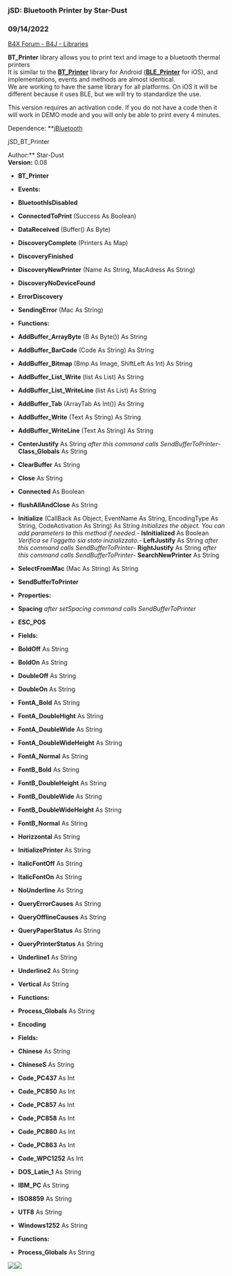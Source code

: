 ### jSD: Bluetooth Printer by Star-Dust
### 09/14/2022
[B4X Forum - B4J - Libraries](https://www.b4x.com/android/forum/threads/103258/)

**BT\_Printer** library allows you to print text and image to a bluetooth thermal printers  
It is similar to the **[BT\_Printer](https://www.b4x.com/android/forum/threads/sd-bluetooth-printer.85750/#content)** library for Android (**[BLE\_Printer](https://www.b4x.com/android/forum/threads/isd-ble-printer.103574/)** for iOS), and implementations, events and methods are almost identical.  
We are working to have the same library for all platforms. On iOS it will be different because it uses BLE, but we will try to standardize the use.  
  
This version requires an activation code. If you do not have a code then it will work in DEMO mode and you will only be able to print every 4 minutes.  
  
Dependence: **[jBluetooth](https://www.b4x.com/android/forum/threads/jbluetooth-library.60184/)  
  
jSD\_BT\_Printer  
  
Author:** Star-Dust  
**Version:** 0.08  

- **BT\_Printer**

- **Events:**

- **BluetoothIsDisabled**
- **ConnectedToPrint** (Success As Boolean)
- **DataReceived** (Buffer() As Byte)
- **DiscoveryComplete** (Printers As Map)
- **DiscoveryFinished**
- **DiscoveryNewPrinter** (Name As String, MacAdress As String)
- **DiscoveryNoDeviceFound**
- **ErrorDiscovery**
- **SendingError** (Mac As String)

- **Functions:**

- **AddBuffer\_ArrayByte** (B As Byte()) As String
- **AddBuffer\_BarCode** (Code As String) As String
- **AddBuffer\_Bitmap** (Bmp As Image, ShiftLeft As Int) As String
- **AddBuffer\_List\_Write** (list As List) As String
- **AddBuffer\_List\_WriteLine** (list As List) As String
- **AddBuffer\_Tab** (ArrayTab As Int()) As String
- **AddBuffer\_Write** (Text As String) As String
- **AddBuffer\_WriteLine** (Text As String) As String
- **CenterJustify** As String
 *after this command calls SendBufferToPrinter*- **Class\_Globals** As String
- **ClearBuffer** As String
- **Close** As String
- **Connected** As Boolean
- **flushAllAndClose** As String
- **Initialize** (CallBack As Object, EventName As String, EncodingType As String, CodeActivation As String) As String
*Initializes the object. You can add parameters to this method if needed.*- **IsInitialized** As Boolean
*Verifica se l'oggetto sia stato inizializzato.*- **LeftJustify** As String
 *after this command calls SendBufferToPrinter*- **RightJustify** As String
 *after this command calls SendBufferToPrinter*- **SearchNewPrinter** As String
- **SelectFromMac** (Mac As String) As String
- **SendBufferToPrinter**

- **Properties:**

- **Spacing**
 *after setSpacing command calls SendBufferToPrinter*
- **ESC\_POS**

- **Fields:**

- **BoldOff** As String
- **BoldOn** As String
- **DoubleOff** As String
- **DoubleOn** As String
- **FontA\_Bold** As String
- **FontA\_DoubleHight** As String
- **FontA\_DoubleWide** As String
- **FontA\_DoubleWideHeight** As String
- **FontA\_Normal** As String
- **FontB\_Bold** As String
- **FontB\_DoubleHeight** As String
- **FontB\_DoubleWide** As String
- **FontB\_DoubleWideHeight** As String
- **FontB\_Normal** As String
- **Horizzontal** As String
- **InitializePrinter** As String
- **ItalicFontOff** As String
- **ItalicFontOn** As String
- **NoUnderline** As String
- **QueryErrorCauses** As String
- **QueryOfflineCauses** As String
- **QueryPaperStatus** As String
- **QueryPrinterStatus** As String
- **Underline1** As String
- **Underline2** As String
- **Vertical** As String

- **Functions:**

- **Process\_Globals** As String

- **Encoding**

- **Fields:**

- **Chinese** As String
- **ChineseS** As String
- **Code\_PC437** As Int
- **Code\_PC850** As Int
- **Code\_PC857** As Int
- **Code\_PC858** As Int
- **Code\_PC860** As Int
- **Code\_PC863** As Int
- **Code\_WPC1252** As Int
- **DOS\_Latin\_1** As String
- **IBM\_PC** As String
- **ISO8859** As String
- **UTF8** As String
- **Windows1252** As String

- **Functions:**

- **Process\_Globals** As String

  
  
  
****![](https://www.b4x.com/android/forum/attachments/78257)![](https://www.b4x.com/android/forum/attachments/78311)****